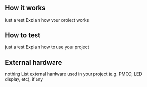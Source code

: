 <!---

This file is used to generate your project datasheet. Please fill in the information below and delete any unused
sections.

You can also include images in this folder and reference them in the markdown. Each image must be less than
512 kb in size, and the combined size of all images must be less than 1 MB.
-->

## How it works
just a test
Explain how your project works

## How to test
just a test
Explain how to use your project

## External hardware
nothing
List external hardware used in your project (e.g. PMOD, LED display, etc), if any

